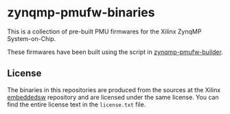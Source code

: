 zynqmp-pmufw-binaries
=====================

This is a collection of pre-built PMU firmwares for the Xilinx ZynqMP
System-on-Chip.

These firmwares have been built using the script in
[zynqmp-pmufw-builder](https://github.com/lucaceresoli/zynqmp-pmufw-builder).

License
-------

The binaries in this repositories are produced from the sources at the
Xilinx [embeddedsw](https://github.com/Xilinx/embeddedsw) repository
and are licensed under the same license. You can find the entire
license text in the `license.txt` file.
